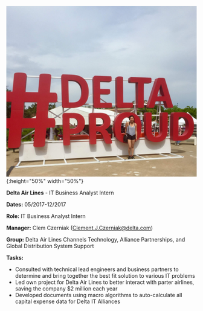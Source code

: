 ![Delta Air Lines](img/delta_01.jpg){:height="50%" width="50%"}

**Delta Air Lines** - IT Business Analyst Intern

**Dates:** 05/2017-12/2017

**Role:** IT Business Analyst Intern

**Manager:** Clem Czerniak (Clement.J.Czerniak@delta.com)

**Group:** Delta Air Lines Channels Technology, Alliance Partnerships, and Global Distribution System Support

**Tasks:**
- Consulted with technical lead engineers and business partners to determine and bring together the best fit solution to various IT problems
- Led own project for Delta Air Lines to better interact with parter airlines, saving the company $2 million each year
- Developed documents using macro algorithms to auto-calculate all capital expense data for Delta IT Alliances

